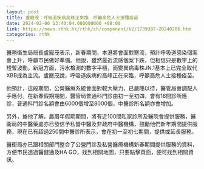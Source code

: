 ```yaml
---
layout: post
title: 盧寵茂：呼吸道疾病高峰正來臨　呼籲高危人士接種疫苗
date: 2024-02-06 13:40:04.000000000 +08:00
link: https://news.rthk.hk/rthk/ch/component/k2/1739387-20240206.htm
categories: rthk
---
```


醫務衞生局局長盧寵茂表示，新春期間，本港將會面對寒流，預計呼吸道感染個案會上升，呼籲市民做好準備。他說，雖然最近流感個案下跌，但相信只是數字上的短暫波動。新冠方面，污水檢測的數字平穩，而變異病毒株JN.1基本上已完全取代XBB成為主流。盧寵茂說，呼吸道疾病的高峰正在來臨，呼籲高危人士接種疫苗。

他預計，這段期間，公營醫療系統會面對較大壓力，已嚴陣以待，醫管局會調配人手應付。在新春假期期間，醫管局普通科門診由初一至初四，會有18間診所應診，普通科門診名額會由6000個增至8000個，中醫診所名額亦會增加。

另外，據他了解，農曆年假期期間，將有近100間私家診所及醫院會提供服務，醫衞局的中醫藥處亦已發信予私營中醫及非政府中醫機構，鼓勵他們新年期間提供服務，現在已有超過250間中醫診所表示，會在初一至初七期間，提供或延長服務。

醫衞局亦已跟相關部門整合了公營門診及私營醫療機構新春期間提供服務的資料，方便市民透過醫健通及HA GO，找到相關地圖，只要點擊頁面，便可找到相關資訊。
